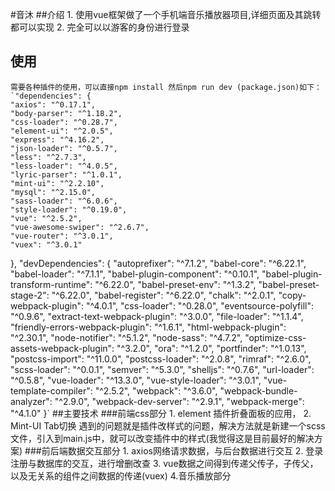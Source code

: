 #音沐
##介绍
	1. 使用vue框架做了一个手机端音乐播放器项目,详细页面及其跳转都可以实现
	2. 完全可以以游客的身份进行登录
## 使用
	需要各种插件的使用，可以直接npm install 然后npm run dev (package.json)如下：
	`"dependencies": {
    "axios": "^0.17.1",
    "body-parser": "^1.18.2",
    "css-loader": "^0.28.7",
    "element-ui": "^2.0.5",
    "express": "^4.16.2",
    "json-loader": "^0.5.7",
    "less": "^2.7.3",
    "less-loader": "^4.0.5",
    "lyric-parser": "^1.0.1",
    "mint-ui": "^2.2.10",
    "mysql": "^2.15.0",
    "sass-loader": "^6.0.6",
    "style-loader": "^0.19.0",
    "vue": "^2.5.2",
    "vue-awesome-swiper": "^2.6.7",
    "vue-router": "^3.0.1",
    "vuex": "^3.0.1"
  },
  "devDependencies": {
    "autoprefixer": "^7.1.2",
    "babel-core": "^6.22.1",
    "babel-loader": "^7.1.1",
    "babel-plugin-component": "^0.10.1",
    "babel-plugin-transform-runtime": "^6.22.0",
    "babel-preset-env": "^1.3.2",
    "babel-preset-stage-2": "^6.22.0",
    "babel-register": "^6.22.0",
    "chalk": "^2.0.1",
    "copy-webpack-plugin": "^4.0.1",
    "css-loader": "^0.28.0",
    "eventsource-polyfill": "^0.9.6",
    "extract-text-webpack-plugin": "^3.0.0",
    "file-loader": "^1.1.4",
    "friendly-errors-webpack-plugin": "^1.6.1",
    "html-webpack-plugin": "^2.30.1",
    "node-notifier": "^5.1.2",
    "node-sass": "^4.7.2",
    "optimize-css-assets-webpack-plugin": "^3.2.0",
    "ora": "^1.2.0",
    "portfinder": "^1.0.13",
    "postcss-import": "^11.0.0",
    "postcss-loader": "^2.0.8",
    "rimraf": "^2.6.0",
    "scss-loader": "^0.0.1",
    "semver": "^5.3.0",
    "shelljs": "^0.7.6",
    "url-loader": "^0.5.8",
    "vue-loader": "^13.3.0",
    "vue-style-loader": "^3.0.1",
    "vue-template-compiler": "^2.5.2",
    "webpack": "^3.6.0",
    "webpack-bundle-analyzer": "^2.9.0",
    "webpack-dev-server": "^2.9.1",
    "webpack-merge": "^4.1.0"
  }`
  ##主要技术
  	###前端css部分
  	1. element 插件折叠面板的应用，
  	2. Mint-UI Tab切换
  		遇到的问题就是插件改样式的问题，解决方法就是新建一个scss文件，引入到main.js中，就可以改变插件中的样式(我觉得这是目前最好的解决方案)
  	###前后端数据交互部分
  	1. axios网络请求数据，与后台数据进行交互
  	2. 登录注册与数据库的交互，进行增删改查
  	3. vue数据之间得到传递父传子，子传父，以及无关系的组件之间数据的传递(vuex)
  	4.音乐播放部分
